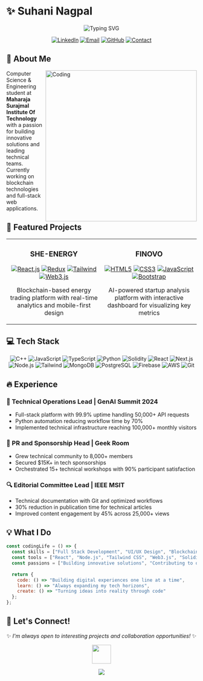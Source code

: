 # ✨ Suhani Nagpal

<div align="center">
  <img src="https://readme-typing-svg.herokuapp.com?font=Fira+Code&size=25&duration=3000&pause=1000&color=F73BFFCC&center=true&vCenter=true&width=435&lines=Full+Stack+Developer;Blockchain+Enthusiast;Technical+Lead" alt="Typing SVG" />
</div>

<p align="center">
  <a href="https://linkedin.com/in/suhani-nagpal072/"><img src="https://img.shields.io/badge/LinkedIn-0077B5?style=for-the-badge&logo=linkedin&logoColor=white" alt="LinkedIn"/></a>
  <a href="mailto:suhaningpl05@gmail.com"><img src="https://img.shields.io/badge/Email-D14836?style=for-the-badge&logo=gmail&logoColor=white" alt="Email"/></a>
  <a href="https://github.com/suhaningpl"><img src="https://img.shields.io/badge/GitHub-100000?style=for-the-badge&logo=github&logoColor=white" alt="GitHub"/></a>
  <a href="tel:+919311372005"><img src="https://img.shields.io/badge/Contact-25D366?style=for-the-badge&logo=whatsapp&logoColor=white" alt="Contact"/></a>
</p>

## 🌈 About Me

<img align="right" alt="Coding" width="400" src="https://media.giphy.com/media/L1R1tvI9svkIWwpVYr/giphy.gif">

Computer Science & Engineering student at **Maharaja Surajmal Institute Of Technology** with a passion for building innovative solutions and leading technical teams. Currently working on blockchain technologies and full-stack web applications.

## 🚀 Featured Projects

<table>
  <tr>
    <td width="50%">
      <h3 align="center">SHE-ENERGY</h3>
      <div align="center">
        <a href="#" target="_blank"><img src="https://img.shields.io/badge/React-20232A?style=for-the-badge&logo=react&logoColor=61DAFB" alt="React.js"></a>
        <a href="#" target="_blank"><img src="https://img.shields.io/badge/Redux-593D88?style=for-the-badge&logo=redux&logoColor=white" alt="Redux"></a>
        <a href="#" target="_blank"><img src="https://img.shields.io/badge/Tailwind_CSS-38B2AC?style=for-the-badge&logo=tailwind-css&logoColor=white" alt="Tailwind"></a>
        <a href="#" target="_blank"><img src="https://img.shields.io/badge/Web3.js-F16822?style=for-the-badge&logo=web3.js&logoColor=white" alt="Web3.js"></a>
      </div>
      <p align="center">Blockchain-based energy trading platform with real-time analytics and mobile-first design</p>
    </td>
    <td width="50%">
      <h3 align="center">FINOVO</h3>
      <div align="center">
        <a href="#" target="_blank"><img src="https://img.shields.io/badge/HTML5-E34F26?style=for-the-badge&logo=html5&logoColor=white" alt="HTML5"></a>
        <a href="#" target="_blank"><img src="https://img.shields.io/badge/CSS3-1572B6?style=for-the-badge&logo=css3&logoColor=white" alt="CSS3"></a>
        <a href="#" target="_blank"><img src="https://img.shields.io/badge/JavaScript-F7DF1E?style=for-the-badge&logo=javascript&logoColor=black" alt="JavaScript"></a>
        <a href="#" target="_blank"><img src="https://img.shields.io/badge/Bootstrap-563D7C?style=for-the-badge&logo=bootstrap&logoColor=white" alt="Bootstrap"></a>
      </div>
      <p align="center">AI-powered startup analysis platform with interactive dashboard for visualizing key metrics</p>
    </td>
  </tr>
</table>

## 💻 Tech Stack

<p align="center">
  <img src="https://img.shields.io/badge/C%2B%2B-00599C?style=for-the-badge&logo=c%2B%2B&logoColor=white" alt="C++"/>
  <img src="https://img.shields.io/badge/JavaScript-F7DF1E?style=for-the-badge&logo=javascript&logoColor=black" alt="JavaScript"/>
  <img src="https://img.shields.io/badge/TypeScript-007ACC?style=for-the-badge&logo=typescript&logoColor=white" alt="TypeScript"/>
  <img src="https://img.shields.io/badge/Python-3776AB?style=for-the-badge&logo=python&logoColor=white" alt="Python"/>
  <img src="https://img.shields.io/badge/Solidity-363636?style=for-the-badge&logo=solidity&logoColor=white" alt="Solidity"/>
  <img src="https://img.shields.io/badge/React-20232A?style=for-the-badge&logo=react&logoColor=61DAFB" alt="React"/>
  <img src="https://img.shields.io/badge/Next.js-000000?style=for-the-badge&logo=next.js&logoColor=white" alt="Next.js"/>
  <img src="https://img.shields.io/badge/Node.js-43853D?style=for-the-badge&logo=node.js&logoColor=white" alt="Node.js"/>
  <img src="https://img.shields.io/badge/Tailwind_CSS-38B2AC?style=for-the-badge&logo=tailwind-css&logoColor=white" alt="Tailwind"/>
  <img src="https://img.shields.io/badge/MongoDB-4EA94B?style=for-the-badge&logo=mongodb&logoColor=white" alt="MongoDB"/>
  <img src="https://img.shields.io/badge/PostgreSQL-316192?style=for-the-badge&logo=postgresql&logoColor=white" alt="PostgreSQL"/>
  <img src="https://img.shields.io/badge/Firebase-FFCA28?style=for-the-badge&logo=firebase&logoColor=black" alt="Firebase"/>
  <img src="https://img.shields.io/badge/AWS-232F3E?style=for-the-badge&logo=amazon-aws&logoColor=white" alt="AWS"/>
  <img src="https://img.shields.io/badge/Git-F05032?style=for-the-badge&logo=git&logoColor=white" alt="Git"/>
</p>

## 🔥 Experience

### 🌟 Technical Operations Lead | GenAI Summit 2024
- Full-stack platform with 99.9% uptime handling 50,000+ API requests
- Python automation reducing workflow time by 70%
- Implemented technical infrastructure reaching 100,000+ monthly visitors

### 💫 PR and Sponsorship Head | Geek Room
- Grew technical community to 8,000+ members
- Secured $15K+ in tech sponsorships
- Orchestrated 15+ technical workshops with 90% participant satisfaction

### 🔍 Editorial Committee Lead | IEEE MSIT
- Technical documentation with Git and optimized workflows
- 30% reduction in publication time for technical articles
- Improved content engagement by 45% across 25,000+ views

## 💡 What I Do

```javascript
const codingLife = () => {
  const skills = ["Full Stack Development", "UI/UX Design", "Blockchain", "Smart Contracts"];
  const tools = ["React", "Node.js", "Tailwind CSS", "Web3.js", "Solidity"];
  const passions = ["Building innovative solutions", "Contributing to open source", "Learning new technologies"];
  
  return {
    code: () => "Building digital experiences one line at a time",
    learn: () => "Always expanding my tech horizons",
    create: () => "Turning ideas into reality through code"
  };
};
```

## 🔮 Let's Connect!

<div align="center">
  <p>✨ <i>I'm always open to interesting projects and collaboration opportunities!</i> ✨</p>
  <a href="https://linkedin.com/in/suhani-nagpal072/">
    <img height="50" src="https://user-images.githubusercontent.com/46517096/166972883-f5f1d88c-0246-4374-88ac-ded0f2cf0699.png"/>
  </a>
</div>

<p align="center">
  <img src="https://capsule-render.vercel.app/api?type=waving&color=gradient&height=100&section=footer"/>
</p>
